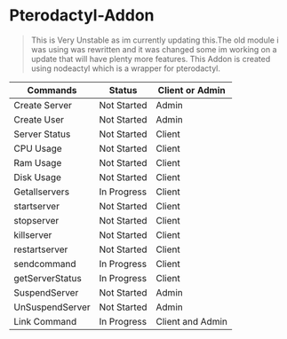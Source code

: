 # Pterodactyl-Addon
>This is Very Unstable as im currently updating this.The old module i was using was rewritten and it was changed some im working on a update that will have plenty more features.
This Addon is created using nodeactyl which is a wrapper for pterodactyl.




Commands | Status | Client or Admin
------------ | ------------- | -------------
Create Server | Not Started | Admin
Create User| Not Started | Admin
Server Status| Not Started | Client
CPU Usage| Not Started | Client
Ram Usage| Not Started | Client
Disk Usage| Not Started | Client
Getallservers|In Progress | Client
startserver| Not Started | Client
stopserver| Not Started | Client
killserver| Not Started | Client
restartserver| Not Started | Client
sendcommand| In Progress | Client
getServerStatus| In Progress | Client
SuspendServer| Not Started | Admin
UnSuspendServer| Not Started | Admin
Link Command| In Progress| Client and Admin

